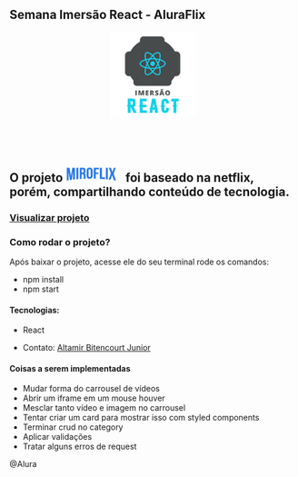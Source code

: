 ## Semana Imersão React - AluraFlix

<p align="center">
<img width="150px" src="src/assets/logo-alura.svg">
</p>

## ⠀⠀⠀⠀ ⠀⠀⠀⠀

## O projeto <img width="90px" src="src/assets/Logo.png">⠀foi baseado na netflix, porém, compartilhando conteúdo de tecnologia.

### [Visualizar projeto](https://miroflix.vercel.app)

### Como rodar o projeto?

Após baixar o projeto, acesse ele do seu terminal rode os comandos:

- npm install
- npm start

#### Tecnologias:

- React

* Contato: [Altamir Bitencourt Junior](https://www.linkedin.com/in/altamir-bitencourt-jr/)

#### Coisas a serem implementadas

- Mudar forma do carrousel de vídeos
- Abrir um iframe em um mouse houver
- Mesclar tanto vídeo e imagem no carrousel
- Tentar criar um card para mostrar isso com styled components
- Terminar crud no category
- Aplicar validações
- Tratar alguns erros de request

@Alura
